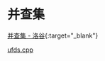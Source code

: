 # 并查集

[并查集 - 洛谷](https://www.luogu.com.cn/problem/P3367){:target="_blank"}

[ufds.cpp](https://github.com/x4Cx58x54/data-structures-and-algorithms/blob/master/data-structure-basic/ufds.cpp)
